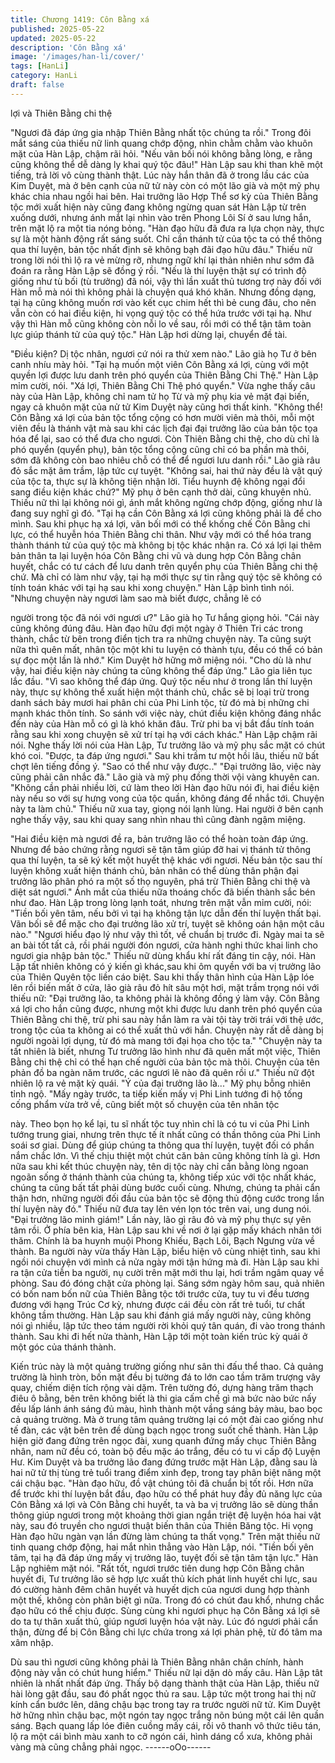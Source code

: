 ```yaml
---
title: Chương 1419: Côn Bằng xá
published: 2025-05-22
updated: 2025-05-22
description: 'Côn Bằng xá'
image: '/images/han-li/cover/'
tags: [HanLi]
category: HanLi
draft: false
---
```


lợi và Thiên Bằng chi thệ

"Ngươi đã đáp ứng gia nhập Thiên Bằng nhất tộc chúng ta rồi."
Trong đôi mắt sáng của thiếu nữ linh quang chớp động, nhìn
chằm chằm vào khuôn mặt của Hàn Lập, chậm rãi hỏi.
"Nếu vãn bối nói không bằng lòng, e rằng cũng không thể dễ dàng
ly khai quý tộc đâu!" Hàn Lập sau khi than khẽ một tiếng, trả lời vô
cùng thành thật.
Lúc này hắn thân đã ở trong lầu các của Kim Duyệt, mà ở bên
cạnh của nữ tử này còn có một lão già và một mỹ phụ khác chia
nhau ngồi hai bên.
Hai trưởng lão Hợp Thể sơ kỳ của Thiên Bằng tộc mới xuất hiện
này cũng đang không ngừng quan sát Hàn Lập từ trên xuống
dưới, nhưng ánh mắt lại nhìn vào trên Phong Lôi Sí ở sau lưng
hắn, trên mặt lộ ra một tia nóng bỏng.
"Hàn đạo hữu đã đưa ra lựa chọn này, thực sự là một hành động
rất sáng suốt. Chỉ cần thánh tử của tộc ta có thể thông qua thí
luyện, bản tộc nhất định sẽ không bạh đãi đạo hữu đâu." Thiếu nữ
trong lời nói thì lộ ra vẻ mừng rỡ, nhưng ngữ khí lại thản nhiên
như sớm đã đoán ra rằng Hàn Lập sẽ đồng ý rồi.
"Nếu là thí luyện thật sự có trình độ giống như tù bối (tù trưởng)
đã nói, vậy thì lần xuất thủ tương trợ này đối với Hàn mỗ mà nói
thì không phải là chuyện quá khó khăn. Nhưng đồng dạng, tại hạ
cũng không muốn rơi vào kết cục chim hết thì bẻ cung đâu, cho
nên vẫn còn có hai điều kiện, hi vọng quý tộc có thể hứa trước với
tại hạ. Như vậy thì Hàn mỗ cũng không còn nỗi lo về sau, rồi mới
có thể tận tâm toàn lực giúp thánh tử của quý tộc." Hàn Lập hơi
dừng lại, chuyển đề tài.

"Điều kiện? Dị tộc nhân, ngươi cứ nói ra thử xem nào." Lão già họ
Tư ở bên canh nhíu mày hỏi.
"Tại hạ muốn một viên Côn Bằng xá lợi, cùng với một quyền lợi
được lưu danh trên phó quyển của Thiên Bằng Chi Thệ." Hàn Lập
mỉm cười, nói.
"Xá lợi, Thiên Bằng Chi Thệ phó quyển." Vừa nghe thấy câu này
của Hàn Lập, không chỉ nam tử họ Từ và mỹ phụ kia vẻ mặt đại
biến, ngay cả khuôn mặt của nử tử Kim Duyệt này cũng hơi thất
kinh.
"Không thể! Côn Bằng xá lợi của bản tộc tổng cộng có hơn mười
viên mà thôi, mỗi một viên đều là thánh vật mà sau khi các lịch đại
đại trưởng lão của bản tộc tọa hóa để lại, sao có thể đưa cho
ngươi. Còn Thiên Bằng chi thệ, cho dù chỉ là phó quyển (quyển
phụ), bản tộc tổng cộng cũng chỉ có ba phần mà thôi, sớm đã
không còn bao nhiêu chỗ có thể để ngươi lưu danh rồi."
Lão già râu đỏ sắc mặt âm trầm, lập tức cự tuyệt.
"Không sai, hai thứ này đều là vật quý của tộc ta, thực sự là
không tiện nhận lời. Tiểu huynh đệ không ngại đổi sang điều kiện
khác chứ?" Mỹ phụ ở bên cạnh thở dài, cũng khuyên nhủ.
Thiếu nữ thì lại không nói gì, ánh mắt không ngừng chớp động,
giống như là đang suy nghĩ gì đó.
"Tại hạ cần Côn Bằng xá lợi cũng không phải là để cho mình. Sau
khi phục hạ xá lợi, vãn bối mới có thể khống chế Côn Bằng chi
lực, có thể huyễn hóa Thiên Bằng chi thân. Như vậy mới có thể
hóa trang thành thánh tử của quý tộc mà không bị tộc khác nhận
ra. Có xá lợi lại thêm bản thân ta lại luyện hóa Côn Bằng chi vũ và
dung hợp Côn Bằng chân huyết, chắc có tư cách để lưu danh trên
quyển phụ của Thiên Bằng chi thệ chứ. Mà chỉ có làm như vậy, tại
hạ mới thực sự tin rằng quý tộc sẽ không có tính toán khác với tại
hạ sau khi xong chuyện." Hàn Lập bình tình nói.
"Nhưng chuyện này ngươi làm sao mà biết được, chẳng lẽ có

người trong tộc đã nói với ngươi ư?" Lão già họ Tư hắng giọng
hỏi.
"Cái này cũng không đúng đâu. Hàn đạo hữu đợi một ngày ở
Thiên Tri các trong thành, chắc từ bên trong điển tịch tra ra những
chuyện này. Ta cũng suýt nữa thì quên mất, nhân tộc một khi tu
luyện có thành tựu, đều có thể có bản sự đọc một lần là nhớ." Kim
Duyệt hờ hững mở miệng nói.
"Cho dù là như vậy, hai điều kiện này chúng ta cũng không thể
đáp ứng." Lão gia liên tục lắc đầu.
"Vì sao không thể đáp ứng. Quý tộc nếu như ở trong lần thí luyện
này, thực sự không thể xuất hiện một thánh chủ, chắc sẽ bị loại
trừ trong danh sách bảy mươi hai phân chi của Phi Linh tộc, từ đó
mà bị những chi mạnh khác thôn tính. So sánh với việc này, chút
điều kiện không đáng nhắc đến này của Hàn mỗ có gì là khó khăn
đâu. Trừ phi ba vị bắt đầu tính toán rằng sau khi xong chuyện sẽ
xử trí tại hạ với cách khác." Hàn Lập chậm rãi nói.
Nghe thấy lời nói của Hàn Lập, Tư trưởng lão và mỹ phụ sắc mặt
có chút khó coi.
"Được, ta đáp ứng ngươi." Sau khi trầm tư một hồi lâu, thiếu nữ
bất chợt lên tiếng đồng ý.
"Sao có thể như vậy được.."
"Đại trưởng lão, việc này cũng phải cân nhắc đã."
Lão già và mỹ phụ đồng thời vội vàng khuyên can.
"Không cần phải nhiều lời, cứ làm theo lời Hàn đạo hữu nói đi, hai
điều kiện này nếu so với sự hưng vong của tộc quần, không đáng
để nhắc tới. Chuyện này ta làm chủ." Thiếu nữ xua tay, giọng nói
lạnh lùng.
Hai người ở bên cạnh nghe thấy vậy, sau khi quay sang nhìn
nhau thì cũng đành ngậm miệng.

"Hai điều kiện mà ngươi đề ra, bản trưởng lão có thể hoàn toàn
đáp ứng. Nhưng để bảo chứng rằng ngươi sẽ tận tâm giúp đỡ hai
vị thánh tử thông qua thí luyện, ta sẽ ký kết một huyết thệ khác
với ngươi. Nếu bản tộc sau thí luyện không xuất hiện thánh chủ,
bản nhân có thể dùng thân phận đại trưởng lão phân phó ra một
số thọ nguyên, phá trừ Thiên Bằng chi thệ và diệt sát ngươi." Ánh
mắt của thiếu nữa thoáng chốc đã biến thành sắc bén như đao.
Hàn Lập trong lòng lạnh toát, nhưng trên mặt vẫn mỉm cười, nói:
"Tiền bối yên tâm, nếu bởi vì tại hạ không tận lực dẫn đến thí
luyện thất bại. Vãn bối sẽ để mặc cho đại trưởng lão xử trí, tuyệt
sẽ không oán hận một câu nào."
"Ngươi hiểu đạo lý như vậy thì tốt, về chuẩn bị trước đi. Ngày mai
ta sẽ an bài tốt tất cả, rồi phái người đón ngươi, cửa hành nghi
thức khai linh cho ngươi gia nhập bản tộc." Thiếu nữ dùng khẩu
khí rất đáng tin cậy, nói.
Hàn Lập tất nhiên không có ý kiến gì khác,sau khi ôm quyền với
ba vị trưởng lão của Thiên Quyên tộc liền cáo biệt.
Sau khi thấy thân hình của Hàn Lập lóe lên rồi biến mất ở cửa,
lão già râu đỏ hít sâu một hơi, mặt trầm trọng nói với thiếu nữ:
"Đại trưởng lão, ta không phải là không đồng ý làm vậy. Côn Bằng
xá lợi cho hắn cũng được, nhưng một khi được lưu danh trên phó
quyển của Thiên Bằng chi thệ, trừ phi sau này hắn làm ra vài tội
tày trời trái với thệ ước, trong tộc của ta không ai có thể xuất thủ
với hắn. Chuyện này rất dễ dàng bị người ngoài lợi dụng, từ đó
mà mang tới đại họa cho tộc ta."
"Chuyện này ta tất nhiên là biết, nhưng Tư trưởng lão hình như đã
quên mất một việc, Thiên Bằng chi thệ chỉ có thể hạn chế người
của bản tộc mà thôi. Chuyện của tên phản đồ ba ngàn năm trước,
các ngươi lẽ nào đã quên rồi ư." Thiếu nữ đột nhiên lộ ra vẻ mặt
kỳ quái.
"Ý của đại trưởng lão là..." Mỹ phụ bỗng nhiên tỉnh ngộ.
"Mấy ngày trước, ta tiếp kiến mấy vị Phi Linh tướng đi hộ tống
cống phẩm vừa trở về, cũng biết một số chuyện của tên nhân tộc

này. Theo bọn họ kể lại, tu sĩ nhất tộc tuy nhìn chỉ là có tu vi của
Phi Linh tướng trung giai, nhưng trên thực tế ít nhất cũng có thần
thông của Phi Linh soái sơ giai. Dùng để giúp chúng ta thông qua
thí luyện, tuyệt đối có phần nắm chắc lớn. Vì thế chịu thiệt một
chút căn bản cũng không tính là gì. Hơn nữa sau khi kết thúc
chuyện này, tên dị tộc này chỉ cần bằng lòng ngoan ngoãn sống ở
thánh thành của chúng ta, không tiếp xúc với tộc nhất khác,
chúng ta cũng bất tất phải dùng bước cuối cùng. Nhưng, chúng ta
phải cẩn thận hơn, những người đối đầu của bản tộc sẽ động thủ
động cước trong lần thí luyện này đó." Thiếu nữ đưa tay lên vén
lọn tóc trên vai, ung dung nói.
"Đại trưởng lão minh giám!" Lần này, lão gì râu đỏ và mỹ phụ thực
sự yên tâm rồi.
Ở phía bên kia, Hàn Lập sau khi về nơi ở lại gặp mấy khách nhân
tới thăm.
Chính là ba huynh muội Phong Khiếu, Bạch Lôi, Bạch Ngưng vừa
về thành.
Ba người này vừa thấy Hàn Lập, biểu hiện vô cùng nhiệt tình, sau
khi ngồi nói chuyện với mình cả nửa ngày mới tận hứng mà đi.
Hàn Lập sau khi ra tận cửa tiễn ba người, nụ cười trên mặt mới
thu lại, hơi trầm ngâm quay về phòng. Sau đó đóng chặt cửa
phòng lại.
Sáng sớm ngày hôm sau, quả nhiên có bốn nam bốn nữ của
Thiên Bằng tộc tới trước cửa, tuy tu vi đều tương đương với hạng
Trúc Cơ kỳ, nhưng được cái đều còn rất trẻ tuổi, tư chất không
tầm thường.
Hàn Lập sau khi đánh giá mấy người này, cũng không nói gì
nhiều, lập tức theo tám người rời khỏi quý tân quán, đi vào trong
thánh thành.
Sau khi đi hết nửa thành, Hàn Lập tới một toàn kiến trúc kỳ quái ở
một góc của thánh thành.

Kiến trúc này là một quảng trường giống như sân thi đấu thể thao.
Cả quảng trường là hình tròn, bốn mặt đều bị tường đá to lớn cao
tầm trăm trượng vây quay, chiếm diện tích rộng vài dặm.
Trên tường đó, dựng hàng trăm thạch điêu ô bằng, bên trên
không biết là thi gia cấm chế gì mà bức nào bức nấy đều lấp lánh
ánh sáng đủ màu, hình thành một vầng sáng bảy màu, bao bọc
cả quảng trường.
Mà ở trung tâm quảng trường lại có một đài cao giống như tế
đàn, các vật bên trên đề dùng bạch ngọc trong suốt chế thành.
Hàn Lập hiện giờ đang đứng trên ngọc đài, xung quanh đứng
mấy chục Thiên Bằng nhân, nam nữ đều có, toàn bộ đều mặc áo
trắng, đều có tu vi cấp độ Luyện Hư.
Kim Duyệt và ba trưởng lão đang đứng trước mặt Hàn Lập, đằng
sau là hai nữ tử thị tùng trẻ tuổi trang điểm xinh đẹp, trong tay
phân biệt nâng một cái chậu bạc.
"Hàn đạo hữu, đồ vật chúng tôi đã chuẩn bị tốt rồi. Hơn nữa để
trước khi thí luyện bắt đầu, đạo hữu có thể phát huy đầy đủ năng
lực của Côn Bằng xá lợi và Côn Bằng chi huyết, ta và ba vị trưởng
lão sẽ dùng thần thông giúp ngươi trong một khoảng thời gian
ngắn triệt đệ luyện hóa hai vật này, sau đó truyền cho ngươi thuật
biến thân của Thiên Băng tộc. Hi vọng Hàn đạo hữu ngàn vạn lần
đừng làm chúng ta thất vọng." Trên mặt thiếu nữ tinh quang chớp
động, hai mắt nhìn thẳng vào Hàn Lập, nói.
"Tiền bối yên tâm, tại hạ đã đáp ứng mấy vị trưởng lão, tuyệt đối
sẽ tận tâm tận lực." Hàn Lập nghiêm mặt nói.
"Rất tốt, ngươi trước tiên dung hợp Côn Bằng chân huyết đi, Tư
trưởng lão sẽ hợp lực xuất thủ kích phát linh huyết chi lực, sau đó
cường hành đêm chân huyết và huyết dịch của ngươi dung hợp
thành một thế, không còn phân biệt gì nữa. Trong đó có chút đau
khổ, nhưng chắc đạo hữu có thể chịu được. Sùng cùng khi ngươi
phục hạ Côn Bằng xá lợi sẽ do ta tự thân xuất thủ, giúp ngươi
luyện hóa vật này. Lúc đó ngươi phải cẩn thận, đừng để bị Côn
Bằng chi lực chứa trong xá lợi phản phệ, từ đó tâm ma xâm nhập.

Dù sau thì ngươi cũng không phải là Thiên Bằng nhân chân
chính, hành động này vẫn có chút hung hiểm." Thiếu nữ lại dặn
dò mấy câu.
Hàn Lập tât nhiên là nhất nhất đáp ứng.
Thấy bộ dạng thành thật của Hàn Lập, thiếu nữ hài lòng gật đầu,
sau đó phất ngọc thủ ra sau.
Lập tức một trong hai thị nữ kính cẩn bước lên, dâng chậu bạc
trong tay ra trước người nữ tử.
Kim Duyệt hờ hững nhìn chậu bạc, một ngón tay ngọc trắng nõn
búng một cái lên quần sáng.
Bạch quang lấp lóe điên cuồng mấy cái, rồi vô thanh vô thức tiêu
tán, lộ ra một cái bình màu xanh to cỡ ngón cái, hình dáng cổ
xưa, không phải vàng mà cũng chẳng phải ngọc.
------oOo------
